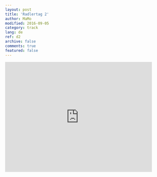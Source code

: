 ```yaml
---   
layout: post 
title: 'Radlertag 2'  
author: MaMo 
modified: 2016-09-05
category: track 
lang: de 
ref: d2
archive: false 
comments: true 
featured: false 
--- 
```


                                                                                                                                                                                                                                                                                                                                                                                                                                                                                                              

<iframe width='480' height='360' src='http://track-kit.net/maps_s3/?v=embed&track=229803  
.gpx' frameborder='0' allowfullscreen></iframe>